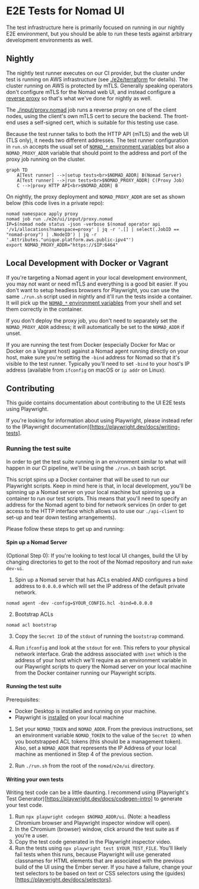 # E2E Tests for Nomad UI

The test infrastructure here is primarily focused on running in our nightly E2E
environment, but you should be able to run these tests against arbitrary
development environments as well.

## Nightly

The nightly test runner executes on our CI provider, but the cluster under test
is running on AWS infrastructure (see [./e2e/terraform][] for details). The
cluster running on AWS is protected by mTLS. Generally speaking operators don't
configure mTLS for the Nomad web UI, and instead configure a [reverse proxy][]
so that's what we've done for nightly as well.

The [./input/proxy.nomad][] job runs a reverse proxy on one of the client nodes,
using the client's own mTLS cert to secure the backend. The front-end uses a
self-signed cert, which is suitable for this testing use case.

Because the test runner talks to both the HTTP API (mTLS) and the web UI (TLS
only), it needs two different addresses. The test runner configuration in
`run.sh` accepts the usual set of [`NOMAD_*` environment variables][] but also a
`NOMAD_PROXY_ADDR` variable that should point to the address and port of the
proxy job running on the cluster.

```mermaid
graph TD
    A[Test runner] -->|setup tests<br>$NOMAD_ADDR| B(Nomad Server)
    A[Test runner] -->|run tests<br>$NOMAD_PROXY_ADDR| C(Proxy Job)
    C -->|proxy HTTP API<br>$NOMAD_ADDR| B
```

On nightly, the proxy deployment and `NOMAD_PROXY_ADDR` are set as shown below
(this code lives in a private repo):

```
nomad namespace apply proxy
nomad job run ./e2e/ui/input/proxy.nomad
IP=$(nomad node status -json -verbose $(nomad operator api '/v1/allocations?namespace=proxy' | jq -r '.[] | select(.JobID == "nomad-proxy") | .NodeID') | jq -r '.Attributes."unique.platform.aws.public-ipv4"')
export NOMAD_PROXY_ADDR="https://$IP:6464"
```


## Local Development with Docker or Vagrant

If you're targeting a Nomad agent in your local development environment, you may
not want or need mTLS and everything is a good bit easier. If you don't want to
setup headless browsers for Playwright, you can use the same `./run.sh` script
used in nightly and it'll run the tests inside a container. It will pick up the
[`NOMAD_*` environment variables][] from your shell and set them correctly in
the container.

If you don't deploy the proxy job, you don't need to separately set the
`NOMAD_PROXY_ADDR` address; it will automatically be set to the `NOMAD_ADDR` if
unset.

If you are running the test from Docker (especially Docker for Mac or Docker on
a Vagrant host) against a Nomad agent running directly on your host, make sure
you're setting the `-bind` address for Nomad so that it's visible to the test
runner. Typically you'll need to set `-bind` to your host's IP address
(available from `ifconfig` on macOS or `ip addr` on Linux).


[./e2e/terraform]: https://github.com/hashicorp/nomad/tree/main/e2e/terraform
[reverse proxy]: https://developer.hashicorp.com/nomad/tutorials/manage-clusters/reverse-proxy-ui
[./input/proxy.nomad]: https://github.com/hashicorp/nomad/tree/main/e2e/ui/input/proxy.nomad
[`NOMAD_*` environment variables]: https://developer.hashicorp.com/nomad/docs/commands#command-contexts

## Contributing

This guide contains documentation about contributing to the UI E2E tests using Playwright.

If you're looking for information about using Playwright, please instead refer to the (Playwright documentation)[https://playwright.dev/docs/writing-tests].

### Running the test suite

In order to get the test suite running in an environment similar to what will happen in our CI pipeline, we'll be using the `./run.sh` bash script.

This script spins up a Docker container that will be used to run our Playwright
scripts. Keep in mind here is that, in local development, you'll be spinning up
a Nomad server on your local machine but spinning up a container to run our test
scripts. This means that you'll need to specify an address for the Nomad agent
to bind for network services (in order to get access to the HTTP interface which
allows us to use our `./api-client` to set-up and tear down testing
arrangements).

Please follow these steps to get up and running:

#### Spin up a Nomad Server

(Optional Step 0): If you're looking to test local UI changes, build the UI by changing directories to get to the root of the Nomad repository and run `make dev-ui`.

1. Spin up a Nomad server that has ACLs enabled AND configures a bind address to `0.0.0.0` which will set the IP address of the default private network.

`nomad agent -dev -config=$YOUR_CONFIG.hcl -bind=0.0.0.0`

2. Bootstrap ACLs

`nomad acl bootstrap`

3. Copy the `Secret ID` of the `stdout` of running the `bootstrap` command.

4. Run `ifconfig` and look at the `stdout` for `en0`. This refers to your physical network interface. Grab the address associated with `inet` which is the address of your host which we'll require as an environment variable in our Playwright scripts to query the Nomad server on your local machine from the Docker container running our Playwright scripts.

#### Running the test suite

Prerequisites:

- Docker Desktop is installed and running on your machine.
- Playwright is [installed](https://playwright.dev/docs/intro) on your local machine

1. Set your `NOMAD_TOKEN` and `NOMAD_ADDR`. From the previous instructions, set an environment variable `NOMAD_TOKEN` to the value of the `Secret ID` when you bootstrapped ACL tokens (this should be a management token). Also, set a `NOMAD_ADDR` that represents the IP Address of your local machine as mentioned in Step 4 of the previous section.

2. Run `./run.sh` from the root of the `nomad/e2e/ui` directory.

#### Writing your own tests

Writing test code can be a little daunting. I recommend using (Playwright's Test Generator)[https://playwright.dev/docs/codegen-intro] to generate your test code.

1. Run `npx playwright codegen $NOMAD_ADDR/ui`. (Note: a headless Chromium browser and Playwright inspector window will open).
2. In the Chromium (browser) window, click around the test suite as if you're a user.
3. Copy the test code generated in the Playwright inspector video.
4. Run the tests using `npx playwright test $YOUR_TEST_FILE`. You'll likely fail tests when this runs, because Playwright will use generated classnames for HTML elements that are associated with the previous build of the UI using the Ember server. If you have a failure, change your test selectors to be based on text or CSS selectors using the (guides)[https://playwright.dev/docs/selectors].

